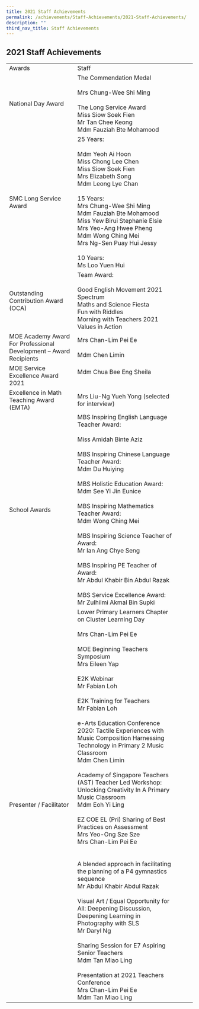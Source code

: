 ```yaml
---
title: 2021 Staff Achievements
permalink: /achievements/Staff-Achievements/2021-Staff-Achievements/
description: ""
third_nav_title: Staff Achievements
---
```

## 2021 Staff Achievements


|                                                                   |                                                                                                                                                                                                                                                                                                                                                                                                                                                                                                                                                                                                                                                                                                                                                                                                                                                                                                                                                                                                                                                                                       |   |   |   |
|-------------------------------------------------------------------|---------------------------------------------------------------------------------------------------------------------------------------------------------------------------------------------------------------------------------------------------------------------------------------------------------------------------------------------------------------------------------------------------------------------------------------------------------------------------------------------------------------------------------------------------------------------------------------------------------------------------------------------------------------------------------------------------------------------------------------------------------------------------------------------------------------------------------------------------------------------------------------------------------------------------------------------------------------------------------------------------------------------------------------------------------------------------------------|---|---|---|
| Awards                                                            | Staff                                                                                                                                                                                                                                                                                                                                                                                                                                                                                                                                                                                                                                                                                                                                                                                                                                                                                                                                                                                                                                                                                 |   |   |   |
| National Day Award                                                | The Commendation Medal<br><br>Mrs Chung-Wee Shi Ming<br> <br>The Long Service Award<br>Miss Siow Soek Fien<br>Mr Tan Chee Keong<br>Mdm Fauziah Bte Mohamood<br>                                                                                                                                                                                                                                                                                                                                                                                                                                                                                                                                                                                                                                                                                                                                                                                                                                                                                                                       |   |   |   |
| SMC Long Service Award                                            | 25 Years:<br><br>Mdm Yeoh Ai Hoon<br>Miss Chong Lee Chen<br>Miss Siow Soek Fien<br>Mrs Elizabeth Song<br>Mdm Leong Lye Chan<br> <br>15 Years:<br>Mrs Chung-Wee Shi Ming<br>Mdm Fauziah Bte Mohamood<br>Miss Yew Birui Stephanie Elsie<br>Mrs Yeo-Ang Hwee Pheng<br>Mdm Wong Ching Mei<br>Mrs Ng-Sen Puay Hui Jessy<br> <br>10 Years:<br>Ms Loo Yuen Hui<br>                                                                                                                                                                                                                                                                                                                                                                                                                                                                                                                                                                                                                                                                                                                           |   |   |   |
| Outstanding Contribution Award (OCA)                              | Team Award:<br><br>Good English Movement 2021<br>Spectrum<br>Maths and Science Fiesta<br>Fun with Riddles<br>Morning with Teachers 2021<br>Values in Action<br>                                                                                                                                                                                                                                                                                                                                                                                                                                                                                                                                                                                                                                                                                                                                                                                                                                                                                                                       |   |   |   |
| MOE Academy Award For Professional Development – Award Recipients | Mrs Chan-Lim Pei Ee<br><br>Mdm Chen Limin                                                                                                                                                                                                                                                                                                                                                                                                                                                                                                                                                                                                                                                                                                                                                                                                                                                                                                                                                                                                                                             |   |   |   |
| MOE Service Excellence Award 2021                                 | Mdm Chua Bee Eng Sheila<br><br>                                                                                                                                                                                                                                                                                                                                                                                                                                                                                                                                                                                                                                                                                                                                                                                                                                                                                                                                                                                                                                                       |   |   |   |
| Excellence in Math Teaching Award (EMTA)                          | Mrs Liu-Ng Yueh Yong (selected for interview)                                                                                                                                                                                                                                                                                                                                                                                                                                                                                                                                                                                                                                                                                                                                                                                                                                                                                                                                                                                                                                         |   |   |   |
| School Awards                                                     | MBS Inspiring English Language Teacher Award:<br><br>Miss Amidah Binte Aziz<br> <br>MBS Inspiring Chinese Language Teacher Award:<br>Mdm Du Huiying<br> <br>MBS Holistic Education Award:<br>Mdm See Yi Jin Eunice<br> <br>MBS Inspiring Mathematics Teacher Award:<br>Mdm Wong Ching Mei<br> <br>MBS Inspiring Science Teacher of Award:<br>Mr Ian Ang Chye Seng<br> <br>MBS Inspiring PE Teacher of Award:<br>Mr Abdul Khabir Bin Abdul Razak<br> <br>MBS Service Excellence Award:<br>Mr Zulhilmi Akmal Bin Supki<br>                                                                                                                                                                                                                                                                                                                                                                                                                                                                                                                                                              |   |   |   |
| Presenter / Facilitator                                           | Lower Primary Learners Chapter on Cluster Learning Day<br><br>Mrs Chan-Lim Pei Ee<br> <br>MOE Beginning Teachers Symposium<br>Mrs Eileen Yap<br> <br>E2K Webinar<br>Mr Fabian Loh<br> <br>E2K Training for Teachers<br>Mr Fabian Loh<br> <br>e-Arts Education Conference 2020: Tactile Experiences with Music Composition Harnessing Technology in Primary 2 Music Classroom<br>Mdm Chen Limin<br> <br>Academy of Singapore Teachers (AST) Teacher Led Workshop: Unlocking Creativity In A Primary Music Classroom<br>Mdm Eoh Yi Ling<br> <br>EZ COE EL (Pri) Sharing of Best Practices on Assessment<br>Mrs Yeo-Ong Sze Sze<br>Mrs Chan-Lim Pei Ee<br> <br> <br>A blended approach in facilitating the planning of a P4 gymnastics sequence<br>Mr Abdul Khabir Abdul Razak<br> <br>Visual Art / Equal Opportunity for All: Deepening Discussion, Deepening Learning in Photography with SLS<br>Mr Daryl Ng<br> <br>Sharing Session for E7 Aspiring Senior Teachers<br>Mdm Tan Miao Ling<br> <br>Presentation at 2021 Teachers Conference<br>Mrs Chan-Lim Pei Ee<br>Mdm Tan Miao Ling |   |   |   |